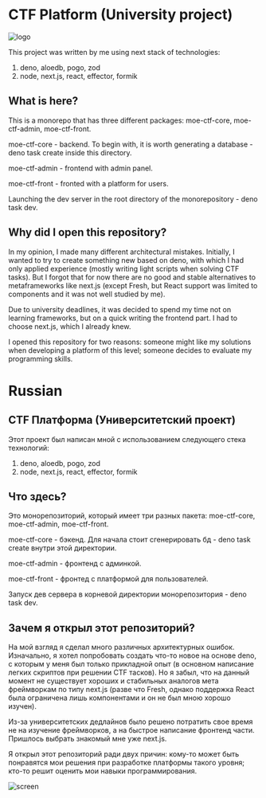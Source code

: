 # CTF Platform (University project)

![logo](https://files.catbox.moe/knlae1.jpg)

This project was written by me using next stack of technologies:

1. deno, aloedb, pogo, zod
2. node, next.js, react, effector, formik

## What is here?
This is a monorepo that has three different packages: moe-ctf-core, moe-ctf-admin, moe-ctf-front.

moe-ctf-core - backend. To begin with, it is worth generating a database - deno task create inside this directory.

moe-ctf-admin - frontend with admin panel.

moe-ctf-front - fronted with a platform for users.

Launching the dev server in the root directory of the monorepository - deno task dev.

## Why did I open this repository?
In my opinion, I made many different architectural mistakes. Initially, I wanted to try to create something new based on deno,
with which I had only applied experience (mostly writing light scripts when solving CTF tasks). But I forgot that for now
there are no good and stable alternatives to metaframeworks like next.js (except Fresh, but React support was limited to components
and it was not well studied by me).

Due to university deadlines, it was decided to spend my time not on learning frameworks, but on a quick
writing the frontend part. I had to choose next.js, which I already knew.

I opened this repository for two reasons: someone might like my solutions when developing a platform of this level; someone decides to evaluate my programming skills.

# Russian
## CTF Платформа (Университетский проект)
Этот проект был написан мной с использованием следующего стека технологий:

1. deno, aloedb, pogo, zod
2. node, next.js, react, effector, formik

## Что здесь?
Это монорепозиторий, который имеет три разных пакета: moe-ctf-core, moe-ctf-admin, moe-ctf-front.

moe-ctf-core - бэкенд. Для начала стоит сгенерировать бд - deno task create внутри этой директории.

moe-ctf-admin - фронтенд с админкой.

moe-ctf-front - фронтед с платформой для пользователей.

Запуск дев сервера в корневой директории монорепозитория - deno task dev.

## Зачем я открыл этот репозиторий?
На мой взгляд я сделал много различных архитектурных ошибок. Изначально, я хотел попробовать создать что-то новое на основе deno,
с которым у меня был только прикладной опыт (в основном написание легких скриптов при решении CTF тасков). Но я забыл, что на данный момент
не существует хороших и стабильных аналогов мета фреймворкам по типу next.js (разве что Fresh, однако поддержка React была ограничена лишь компонентами
и он не был мною хорошо изучен).

Из-за университетских дедлайнов было решено потратить свое время не на изучение фреймворков, а на быстрое
написание фронтенд части. Пришлось выбрать знакомый мне уже next.js.

Я открыл этот репозиторий ради двух причин: кому-то может быть понравятся мои решения при разработке платформы такого уровня; кто-то решит оценить мои навыки программирования.

![screen](https://files.catbox.moe/1xl7er.jpg)
